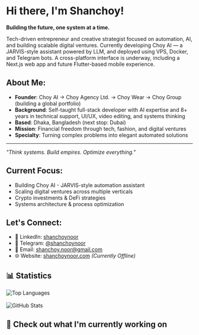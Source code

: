 # Hi there, I'm Shanchoy!

**Building the future, one system at a time.**

Tech-driven entrepreneur and creative strategist focused on automation, AI, and building scalable digital ventures. Currently developing Choy AI — a JARVIS-style assistant powered by LLM, and deployed using VPS, Docker, and Telegram bots. A cross-platform interface is underway, including a Next.js web app and future Flutter-based mobile experience.

## **About Me:**
* **Founder**: Choy AI → Choy Agency Ltd. → Choy Wear → Choy Group (building a global portfolio)
* **Background**: Self-taught full-stack developer with AI expertise and 8+ years in technical support, UI/UX, video editing, and systems thinking
* **Based**: Dhaka, Bangladesh (next stop: Dubai)
* **Mission**: Financial freedom through tech, fashion, and digital ventures
* **Specialty**: Turning complex problems into elegant automated solutions

---
*"Think systems. Build empires. Optimize everything."*

## **Current Focus:**
* Building Choy AI - JARVIS-style automation assistant
* Scaling digital ventures across multiple verticals
* Crypto investments & DeFi strategies
* Systems architecture & process optimization

## **Let's Connect:**
* 💼 LinkedIn: [shanchoynoor](https://linkedin.com/in/shanchoynoor)
* 💬 Telegram: [@shanchoynoor](https://t.me/shanchoynoor)
* 📧 Email: [shanchoy.noor@gmail.com](mailto:shanchoy.noor@gmail.com)
* 🌐 Website: [shanchoynoor.com](https://shanchoynoor.com) *(Currently Offline)*


## **📊 Statistics**
![Top Languages](https://github-readme-stats.vercel.app/api/top-langs/?username=shanchoynoor&layout=compact&theme=light)
<br>
<br>
![GitHub Stats](https://github-readme-stats.vercel.app/api?username=shanchoynoor&show_icons=true&theme=light)

## 👷 Check out what I'm currently working on

<!--START_SECTION:choy_latest_repos-->
<!-- Repos will auto-populate here -->
<!--END_SECTION:choy_latest_repos-->
          
